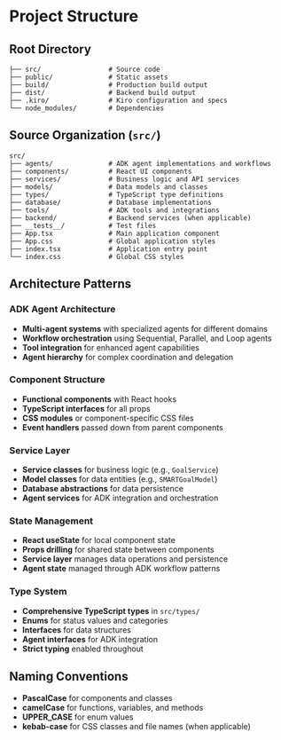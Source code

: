 # Project Structure

## Root Directory
```
├── src/                 # Source code
├── public/              # Static assets
├── build/               # Production build output
├── dist/                # Backend build output
├── .kiro/               # Kiro configuration and specs
└── node_modules/        # Dependencies
```

## Source Organization (`src/`)
```
src/
├── agents/              # ADK agent implementations and workflows
├── components/          # React UI components
├── services/            # Business logic and API services
├── models/              # Data models and classes
├── types/               # TypeScript type definitions
├── database/            # Database implementations
├── tools/               # ADK tools and integrations
├── backend/             # Backend services (when applicable)
├── __tests__/           # Test files
├── App.tsx              # Main application component
├── App.css              # Global application styles
├── index.tsx            # Application entry point
└── index.css            # Global CSS styles
```

## Architecture Patterns

### ADK Agent Architecture
- **Multi-agent systems** with specialized agents for different domains
- **Workflow orchestration** using Sequential, Parallel, and Loop agents
- **Tool integration** for enhanced agent capabilities
- **Agent hierarchy** for complex coordination and delegation

### Component Structure
- **Functional components** with React hooks
- **TypeScript interfaces** for all props
- **CSS modules** or component-specific CSS files
- **Event handlers** passed down from parent components

### Service Layer
- **Service classes** for business logic (e.g., `GoalService`)
- **Model classes** for data entities (e.g., `SMARTGoalModel`)
- **Database abstractions** for data persistence
- **Agent services** for ADK integration and orchestration

### State Management
- **React useState** for local component state
- **Props drilling** for shared state between components
- **Service layer** manages data operations and persistence
- **Agent state** managed through ADK workflow patterns

### Type System
- **Comprehensive TypeScript types** in `src/types/`
- **Enums** for status values and categories
- **Interfaces** for data structures
- **Agent interfaces** for ADK integration
- **Strict typing** enabled throughout

## Naming Conventions
- **PascalCase** for components and classes
- **camelCase** for functions, variables, and methods
- **UPPER_CASE** for enum values
- **kebab-case** for CSS classes and file names (when applicable)